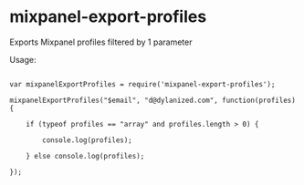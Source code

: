 # mixpanel-export-profiles

Exports Mixpanel profiles filtered by 1 parameter

Usage:

```

var mixpanelExportProfiles = require('mixpanel-export-profiles');

mixpanelExportProfiles("$email", "d@dylanized.com", function(profiles) {

	if (typeof profiles == "array" and profiles.length > 0) {
	
		console.log(profiles);
		
	} else console.log(profiles);

});


```
